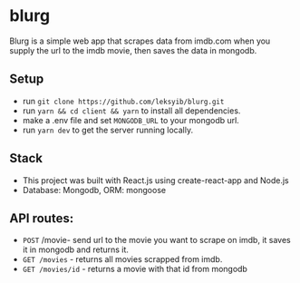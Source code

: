 # blurg
Blurg is a simple web app that scrapes data from imdb.com when you supply the url to the imdb movie, then saves the data in mongodb.

## Setup
 - run `git clone https://github.com/leksyib/blurg.git`
 - run `yarn && cd client && yarn` to install all dependencies.
 - make a .env file and set `MONGODB_URL` to your mongodb url.
 - run `yarn dev` to get the server running locally.
 
 ## Stack
 - This project was built with React.js using create-react-app and Node.js
 - Database: Mongodb, ORM: mongoose
 
 ## API routes:
 - `POST` /movie- send url to the movie you want to scrape on imdb, it saves it in mongodb and returns it.
 - `GET /movies` - returns all movies scrapped from imdb.
 - `GET /movies/id` - returns a movie with that id from mongodb
